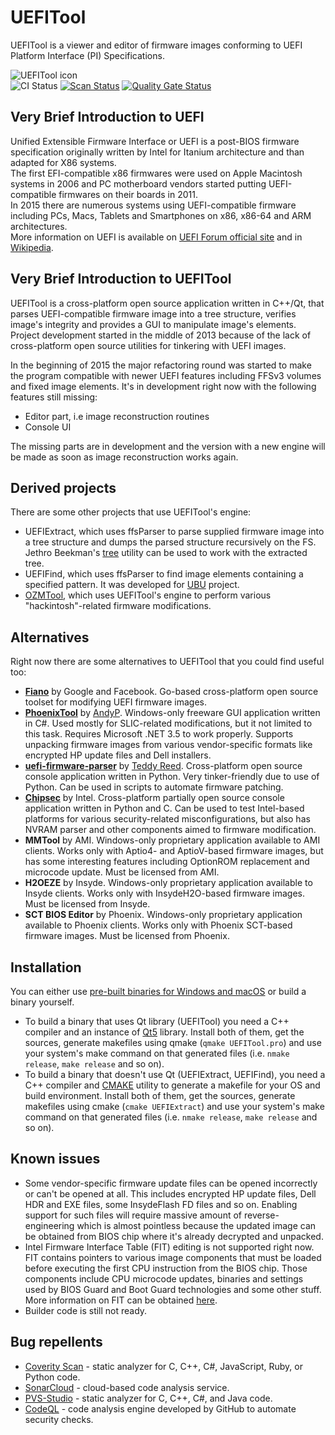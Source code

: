 # UEFITool

UEFITool is a viewer and editor of firmware images conforming to UEFI Platform Interface (PI) Specifications.

![UEFITool icon](https://raw.githubusercontent.com/LongSoft/UEFITool/new_engine/UEFITool/icons/uefitool_64x64.png "UEFITool icon")  
![CI Status](https://github.com/LongSoft/UEFITool/actions/workflows/main.yml/badge.svg?branch=new_engine) [![Scan Status](https://scan.coverity.com/projects/17209/badge.svg?flat=1)](https://scan.coverity.com/projects/17209) [![Quality Gate Status](https://sonarcloud.io/api/project_badges/measure?project=LongSoft_UEFITool&metric=alert_status)](https://sonarcloud.io/summary/new_code?id=LongSoft_UEFITool)


## Very Brief Introduction to UEFI

Unified Extensible Firmware Interface or UEFI is a post-BIOS firmware specification originally written by Intel for Itanium architecture and than adapted for X86 systems.  
The first EFI-compatible x86 firmwares were used on Apple Macintosh systems in 2006 and PC motherboard vendors started putting UEFI-compatible firmwares on their boards in 2011.  
In 2015 there are numerous systems using UEFI-compatible firmware including PCs, Macs, Tablets and Smartphones on x86, x86-64 and ARM architectures.  
More information on UEFI is available on [UEFI Forum official site](http://www.uefi.org/faq) and in [Wikipedia](http://en.wikipedia.org/wiki/Unified_Extensible_Firmware_Interface).  
  
## Very Brief Introduction to UEFITool

UEFITool is a cross-platform open source application written in C++/Qt, that parses UEFI-compatible firmware image into a tree structure, verifies image's integrity and provides a GUI to manipulate image's elements.  
Project development started in the middle of 2013 because of the lack of cross-platform open source utilities for tinkering with UEFI images.  

In the beginning of 2015 the major refactoring round was started to make the program compatible with newer UEFI features including FFSv3 volumes and fixed image elements. 
It's in development right now with the following features still missing:
* Editor part, i.e image reconstruction routines
* Console UI

The missing parts are in development and the version with a new engine will be made as soon as image reconstruction works again.

## Derived projects

There are some other projects that use UEFITool's engine:
* UEFIExtract, which uses ffsParser to parse supplied firmware image into a tree structure and dumps the parsed structure recursively on the FS. Jethro Beekman's [tree](https://github.com/jethrogb/uefireverse) utility can be used to work with the extracted tree.
* UEFIFind, which uses ffsParser to find image elements containing a specified pattern. It was developed for [UBU](http://www.win-raid.com/t154f16-Tool-Guide-News-quot-UEFI-BIOS-Updater-quot-UBU.html) project.
* [OZMTool](https://github.com/tuxuser/UEFITool/tree/OZM/OZMTool), which uses UEFITool's engine to perform various "hackintosh"-related firmware modifications.

## Alternatives

Right now there are some alternatives to UEFITool that you could find useful too:
* **[Fiano](https://github.com/linuxboot/fiano)** by Google and Facebook. Go-based cross-platform open source toolset for modifying UEFI firmware images.
* **[PhoenixTool](http://forums.mydigitallife.info/threads/13194-Tool-to-Insert-Replace-SLIC-in-Phoenix-Insyde-Dell-EFI-BIOSes)** by [AndyP](http://forums.mydigitallife.info/members/39295-andyp). Windows-only freeware GUI application written in C#. Used mostly for SLIC-related modifications, but it not limited to this task. Requires Microsoft .NET 3.5 to work properly. Supports unpacking firmware images from various vendor-specific formats like encrypted HP update files and Dell installers.  
* **[uefi-firmware-parser](https://github.com/theopolis/uefi-firmware-parser)** by [Teddy Reed](https://github.com/theopolis). Cross-platform open source console application written in Python. Very tinker-friendly due to use of Python. Can be used in scripts to automate firmware patching.
* **[Chipsec](https://github.com/chipsec/chipsec)** by Intel. Cross-platform partially open source console application written in Python and C. Can be used to test Intel-based platforms for various security-related misconfigurations, but also has NVRAM parser and other components aimed to firmware modification.
* **MMTool** by AMI. Windows-only proprietary application available to AMI clients. Works only with Aptio4- and AptioV-based firmware images, but has some interesting features including OptionROM replacement and microcode update. Must be licensed from AMI.
* **H2OEZE** by Insyde. Windows-only proprietary application available to Insyde clients. Works only with InsydeH2O-based firmware images. Must be licensed from Insyde.
* **SCT BIOS Editor** by Phoenix. Windows-only proprietary application available to Phoenix clients. Works only with Phoenix SCT-based firmware images. Must be licensed from Phoenix.

## Installation

You can either use [pre-built binaries for Windows and macOS](https://github.com/LongSoft/UEFITool/releases) or build a binary yourself.  
* To build a binary that uses Qt library (UEFITool) you need a C++ compiler and an instance of [Qt5](https://www.qt.io) library. Install both of them, get the sources, generate makefiles using qmake (`qmake UEFITool.pro`) and use your system's make command on that generated files (i.e. `nmake release`, `make release` and so on).
* To build a binary that doesn't use Qt (UEFIExtract, UEFIFind), you need a C++ compiler and [CMAKE](https://cmake.org) utility to generate a makefile for your OS and build environment. Install both of them, get the sources, generate makefiles using cmake (`cmake UEFIExtract`) and use your system's make command on that generated files (i.e. `nmake release`, `make release` and so on).

## Known issues

* Some vendor-specific firmware update files can be opened incorrectly or can't be opened at all. This includes encrypted HP update files, Dell HDR and EXE files, some InsydeFlash FD files and so on. Enabling support for such files will require massive amount of reverse-engineering which is almost pointless because the updated image can be obtained from BIOS chip where it's already decrypted and unpacked.
* Intel Firmware Interface Table (FIT) editing is not supported right now. FIT contains pointers to various image components that must be loaded before executing the first CPU instruction from the BIOS chip. Those components include CPU microcode updates, binaries and settings used by BIOS Guard and Boot Guard technologies and some other stuff. More information on FIT can be obtained [here](http://downloadmirror.intel.com/18931/eng/Intel%20TXT%20LAB%20Handout.pdf).
* Builder code is still not ready.

## Bug repellents
* [Coverity Scan](https://scan.coverity.com/projects/17209) - static analyzer for C, C++, C#, JavaScript, Ruby, or Python code.
* [SonarCloud](https://sonarcloud.io/project/overview?id=LongSoft_UEFITool) - cloud-based code analysis service.
* [PVS-Studio](https://pvs-studio.com/en/pvs-studio/?utm_source=github&utm_medium=organic&utm_campaign=open_source) - static analyzer for C, C++, C#, and Java code.
* [CodeQL](https://codeql.github.com/docs/codeql-overview/about-codeql) - code analysis engine developed by GitHub to automate security checks.

